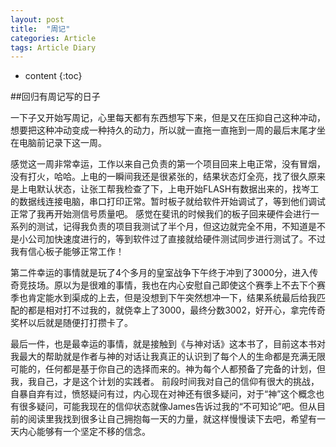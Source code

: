 ```yaml
---
layout: post
title:  "周记"
categories: Article
tags: Article Diary
---
```


* content
{:toc}

##回归有周记写的日子

一下子又开始写周记，心里每天都有东西想写下来，但是又在压抑自己这种冲动，想要把这种冲动变成一种持久的动力，所以就一直拖一直拖到一周的最后末尾才坐在电脑前记录下这一周。

感觉这一周非常幸运，工作以来自己负责的第一个项目回来上电正常，没有冒烟，没有打火，哈哈。上电的一瞬间我还是很紧张的，结果状态灯全亮，找了很久原来是上电默认状态，让张工帮我检查了下，上电开始FLASH有数据出来的，找岑工的数据线连接电脑，串口打印正常。暂时板子就给软件开始调试了，等到他们调试正常了我再开始测信号质量吧。
感觉在斐讯的时候我们的板子回来硬件会进行一系列的测试，记得我负责的项目我测试了半个月，但这边就完全不用，不知道是不是小公司加快速度进行的，等到软件过了直接就给硬件测试同步进行测试了。不过我有信心板子能够正常工作！

第二件幸运的事情就是玩了4个多月的皇室战争下午终于冲到了3000分，进入传奇竞技场。原以为是很难的事情，我也在内心安慰自己即使这个赛季上不去下个赛季也肯定能水到渠成的上去，但是没想到下午突然想冲一下，结果系统最后给我匹配的都是相对打不过我的，就侥幸上了3000，最终分数3002，好开心，拿完传奇奖杯以后就是随便打打攒卡了。

最后一件，也是最幸运的事情，就是接触到《与神对话》这本书了，目前这本书对我最大的帮助就是作者与神的对话让我真正的认识到了每个人的生命都是充满无限可能的，任何都是基于你自己的选择而来的。神为每个人都预备了完备的计划，但我，我自己，才是这个计划的实践者。
前段时间我对自己的信仰有很大的挑战，自暴自弃有过，愤怒疑问有过，内心现在对神还有很多疑问，对于“神”这个概念也有很多疑问，可能我现在的信仰状态就像James告诉过我的“不可知论”吧。但从目前的阅读里我找到很多让自己拥抱每一天的力量，就这样慢慢读下去吧，希望有一天内心能够有一个坚定不移的信念。
